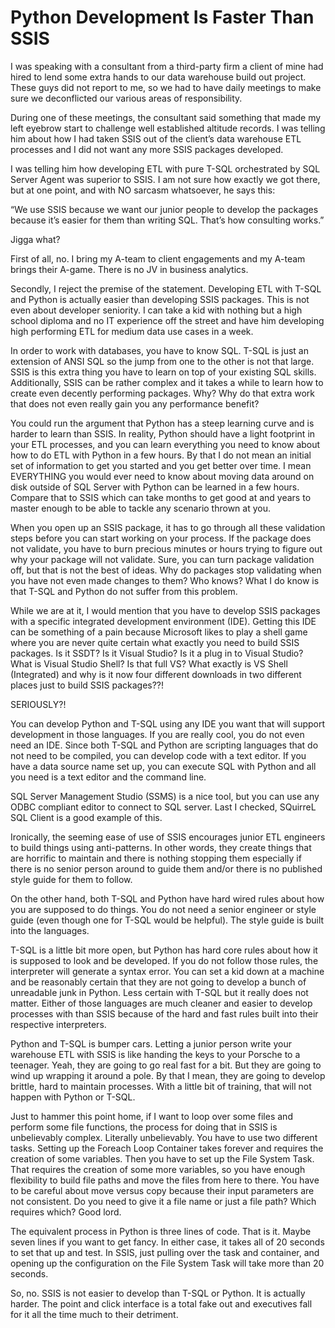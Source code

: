 # Python Development Is Faster Than SSIS

I was speaking with a consultant from a third-party firm a client of mine had hired to lend some extra hands to our data warehouse build out project. These guys did not report to me, so we had to have daily meetings to make sure we deconflicted our various areas of responsibility.

During one of these meetings, the consultant said something that made my left eyebrow start to challenge well established altitude records. I was telling him about how I had taken SSIS out of the client’s data warehouse ETL processes and I did not want any more SSIS packages developed.

I was telling him how developing ETL with pure T-SQL orchestrated by SQL Server Agent was superior to SSIS. I am not sure how exactly we got there, but at one point, and with NO sarcasm whatsoever, he says this:

“We use SSIS because we want our junior people to develop the packages because it’s easier for them than writing SQL. That’s how consulting works.”

Jigga what?

First of all, no. I bring my A-team to client engagements and my A-team brings their A-game. There is no JV in business analytics.

Secondly, I reject the premise of the statement. Developing ETL with T-SQL and Python is actually easier than developing SSIS packages. This is not even about developer seniority. I can take a kid with nothing but a high school diploma and no IT experience off the street and have him developing high performing ETL for medium data use cases in a week.

In order to work with databases, you have to know SQL. T-SQL is just an extension of ANSI SQL so the jump from one to the other is not that large. SSIS is this extra thing you have to learn on top of your existing SQL skills. Additionally, SSIS can be rather complex and it takes a while to learn how to create even decently performing packages. Why? Why do that extra work that does not even really gain you any performance benefit?

You could run the argument that Python has a steep learning curve and is harder to learn than SSIS. In reality, Python should have a light footprint in your ETL processes, and you can learn everything you need to know about how to do ETL with Python in a few hours. By that I do not mean an initial set of information to get you started and you get better over time. I mean EVERYTHING you would ever need to know about moving data around on disk outside of SQL Server with Python can be learned in a few hours. Compare that to SSIS which can take months to get good at and years to master enough to be able to tackle any scenario thrown at you.

When you open up an SSIS package, it has to go through all these validation steps before you can start working on your process. If the package does not validate, you have to burn precious minutes or hours trying to figure out why your package will not validate. Sure, you can turn package validation off, but that is not the best of ideas. Why do packages stop validating when you have not even made changes to them? Who knows? What I do know is that T-SQL and Python do not suffer from this problem.

While we are at it, I would mention that you have to develop SSIS packages with a specific integrated development environment \(IDE\). Getting this IDE can be something of a pain because Microsoft likes to play a shell game where you are never quite certain what exactly you need to build SSIS packages. Is it SSDT? Is it Visual Studio? Is it a plug in to Visual Studio? What is Visual Studio Shell? Is that full VS? What exactly is VS Shell \(Integrated\) and why is it now four different downloads in two different places just to build SSIS packages??! 

SERIOUSLY?!

You can develop Python and T-SQL using any IDE you want that will support development in those languages. If you are really cool, you do not even need an IDE. Since both T-SQL and Python are scripting languages that do not need to be compiled, you can develop code with a text editor. If you have a data source name set up, you can execute SQL with Python and all you need is a text editor and the command line.

SQL Server Management Studio \(SSMS\) is a nice tool, but you can use any ODBC compliant editor to connect to SQL server. Last I checked, SQuirreL SQL Client is a good example of this.

Ironically, the seeming ease of use of SSIS encourages junior ETL engineers to build things using anti-patterns. In other words, they create things that are horrific to maintain and there is nothing stopping them especially if there is no senior person around to guide them and/or there is no published style guide for them to follow.

On the other hand, both T-SQL and Python have hard wired rules about how you are supposed to do things. You do not need a senior engineer or style guide \(even though one for T-SQL would be helpful\). The style guide is built into the languages.

T-SQL is a little bit more open, but Python has hard core rules about how it is supposed to look and be developed. If you do not follow those rules, the interpreter will generate a syntax error. You can set a kid down at a machine and be reasonably certain that they are not going to develop a bunch of unreadable junk in Python. Less certain with T-SQL but it really does not matter. Either of those languages are much cleaner and easier to develop processes with than SSIS because of the hard and fast rules built into their respective interpreters.

Python and T-SQL is bumper cars. Letting a junior person write your warehouse ETL with SSIS is like handing the keys to your Porsche to a teenager. Yeah, they are going to go real fast for a bit. But they are going to wind up wrapping it around a pole. By that I mean, they are going to develop brittle, hard to maintain processes. With a little bit of training, that will not happen with Python or T-SQL.

Just to hammer this point home, if I want to loop over some files and perform some file functions, the process for doing that in SSIS is unbelievably complex. Literally unbelievably. You have to use two different tasks. Setting up the Foreach Loop Container takes forever and requires the creation of some variables. Then you have to set up the File System Task. That requires the creation of some more variables, so you have enough flexibility to build file paths and move the files from here to there. You have to be careful about move versus copy because their input parameters are not consistent. Do you need to give it a file name or just a file path? Which requires which? Good lord.

The equivalent process in Python is three lines of code. That is it. Maybe seven lines if you want to get fancy. In either case, it takes all of 20 seconds to set that up and test. In SSIS, just pulling over the task and container, and opening up the configuration on the File System Task will take more than 20 seconds.

So, no. SSIS is not easier to develop than T-SQL or Python. It is actually harder. The point and click interface is a total fake out and executives fall for it all the time much to their detriment.


